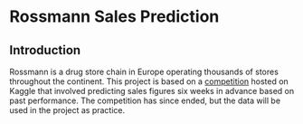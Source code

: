 # Rossmann Sales Prediction
## Introduction
Rossmann is a drug store chain in Europe operating thousands of stores throughout the continent. This project is based on a [competition](https://www.kaggle.com/competitions/rossmann-store-sales/overview) hosted on Kaggle that involved predicting sales figures six weeks in advance based on past performance. The competition has since ended, but the data will be used in the project as practice.
